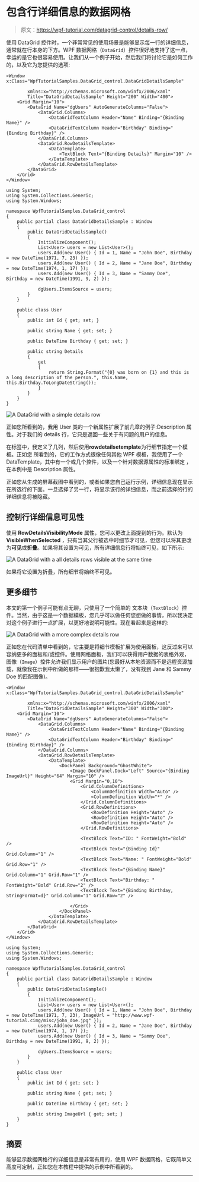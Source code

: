 # 包含行详细信息的数据网格

> 原文：<https://wpf-tutorial.com/datagrid-control/details-row/>

使用 DataGrid 控件时，一个非常常见的使用场景是能够显示每一行的详细信息，通常就在行本身的下方。WPF 数据网格（`DataGrid`）控件很好地支持了这一点，幸运的是它也很容易使用。让我们从一个例子开始，然后我们将讨论它是如何工作的，以及它为您提供的选项:

```
<Window x:Class="WpfTutorialSamples.DataGrid_control.DataGridDetailsSample"

        xmlns:x="http://schemas.microsoft.com/winfx/2006/xaml"
        Title="DataGridDetailsSample" Height="200" Width="400">
	<Grid Margin="10">
		<DataGrid Name="dgUsers" AutoGenerateColumns="False">
			<DataGrid.Columns>
				<DataGridTextColumn Header="Name" Binding="{Binding Name}" />
				<DataGridTextColumn Header="Birthday" Binding="{Binding Birthday}" />
			</DataGrid.Columns>
			<DataGrid.RowDetailsTemplate>
				<DataTemplate>
					<TextBlock Text="{Binding Details}" Margin="10" />
				</DataTemplate>
			</DataGrid.RowDetailsTemplate>
		</DataGrid>
	</Grid>
</Window>
```

```
using System;
using System.Collections.Generic;
using System.Windows;

namespace WpfTutorialSamples.DataGrid_control
{
	public partial class DataGridDetailsSample : Window
	{
		public DataGridDetailsSample()
		{
			InitializeComponent();
			List<User> users = new List<User>();
			users.Add(new User() { Id = 1, Name = "John Doe", Birthday = new DateTime(1971, 7, 23) });
			users.Add(new User() { Id = 2, Name = "Jane Doe", Birthday = new DateTime(1974, 1, 17) });
			users.Add(new User() { Id = 3, Name = "Sammy Doe", Birthday = new DateTime(1991, 9, 2) });

			dgUsers.ItemsSource = users;
		}
	}

	public class User
	{
		public int Id { get; set; }

		public string Name { get; set; }

		public DateTime Birthday { get; set; }

		public string Details
		{
			get
			{
				return String.Format("{0} was born on {1} and this is a long description of the person.", this.Name, this.Birthday.ToLongDateString());
			}
		}
	}
}
```

![](img/fdf75665a5eb45e3f07410c3c6425d48.png "A DataGrid with a simple details row")

正如您所看到的，我用 User 类的一个新属性扩展了前几章的例子:Description 属性。对于我们的 details 行，它只是返回一些关于有问题的用户的信息。

在标签中，我定义了几列，然后使用**rowdetailsetemplate**为行细节指定一个模板。正如您 所看到的，它的工作方式很像任何其他 WPF 模板，我使用了一个 DataTemplate，其中有一个或几个控件，以及一个针对数据源属性的标准绑定 ，在本例中是 Description 属性。

<input type="hidden" name="IL_IN_ARTICLE">

正如您从生成的屏幕截图中看到的，或者如果您自己运行示例，详细信息现在显示在所选行的下面。一旦选择了另一行，将显示该行的详细信息，而之前选择的行的详细信息将被隐藏。

## 控制行详细信息可见性

使用 **RowDetailsVisibilityMode** 属性，您可以更改上面提到的行为。默认为 **VisibleWhenSelected** ，只有当其父行被选中时细节才可见，但您可以将其更改为**可见**或**折叠**。如果将其设置为可见，所有详细信息行将始终可见，如下所示:

![](img/d7b334f02c919dd3762d6136becc79da.png "A DataGrid with a all details rows visible at the same time")

如果将它设置为折叠，所有细节将始终不可见。

## 更多细节

本文的第一个例子可能有点无聊，只使用了一个简单的 文本块（`TextBlock`）控件。当然，由于这是一个数据模板，您几乎可以做任何您想做的事情，所以我决定对这个例子进行一点扩展，以更好地说明可能性。现在看起来是这样的:

![](img/bdf2af6f00ecc654f46007b62208326c.png "A DataGrid with a more complex details row")

正如您在代码清单中看到的，它主要是将细节模板扩展为使用面板，这反过来可以容纳更多的面板和/或控件。使用网格面板，我们可以获得用户数据的表格外观，图像（`Image`）控件允许我们显示用户的图片(您最好从本地资源而不是远程资源加载，就像我在示例中所做的那样——很抱歉我太懒了，没有找到 Jane 和 Sammy Doe 的匹配图像)。

```
<Window x:Class="WpfTutorialSamples.DataGrid_control.DataGridDetailsSample"

        xmlns:x="http://schemas.microsoft.com/winfx/2006/xaml"
        Title="DataGridDetailsSample" Height="300" Width="300">
	<Grid Margin="10">
		<DataGrid Name="dgUsers" AutoGenerateColumns="False">
			<DataGrid.Columns>
				<DataGridTextColumn Header="Name" Binding="{Binding Name}" />
				<DataGridTextColumn Header="Birthday" Binding="{Binding Birthday}" />
			</DataGrid.Columns>
			<DataGrid.RowDetailsTemplate>
				<DataTemplate>
					<DockPanel Background="GhostWhite">
						<Image DockPanel.Dock="Left" Source="{Binding ImageUrl}" Height="64" Margin="10" />
						<Grid Margin="0,10">
							<Grid.ColumnDefinitions>
								<ColumnDefinition Width="Auto" />
								<ColumnDefinition Width="*" />
							</Grid.ColumnDefinitions>
							<Grid.RowDefinitions>
								<RowDefinition Height="Auto" />
								<RowDefinition Height="Auto" />
								<RowDefinition Height="Auto" />
							</Grid.RowDefinitions>

							<TextBlock Text="ID: " FontWeight="Bold" />
							<TextBlock Text="{Binding Id}" Grid.Column="1" />
							<TextBlock Text="Name: " FontWeight="Bold" Grid.Row="1" />
							<TextBlock Text="{Binding Name}" Grid.Column="1" Grid.Row="1" />
							<TextBlock Text="Birthday: " FontWeight="Bold" Grid.Row="2" />
							<TextBlock Text="{Binding Birthday, StringFormat=d}" Grid.Column="1" Grid.Row="2" />

						</Grid>
					</DockPanel>
				</DataTemplate>
			</DataGrid.RowDetailsTemplate>
		</DataGrid>
	</Grid>
</Window>
```

```
using System;
using System.Collections.Generic;
using System.Windows;

namespace WpfTutorialSamples.DataGrid_control
{
	public partial class DataGridDetailsSample : Window
	{
		public DataGridDetailsSample()
		{
			InitializeComponent();
			List<User> users = new List<User>();
			users.Add(new User() { Id = 1, Name = "John Doe", Birthday = new DateTime(1971, 7, 23), ImageUrl = "http://www.wpf-tutorial.cimg/misc/john_doe.jpg" });
			users.Add(new User() { Id = 2, Name = "Jane Doe", Birthday = new DateTime(1974, 1, 17) });
			users.Add(new User() { Id = 3, Name = "Sammy Doe", Birthday = new DateTime(1991, 9, 2) });

			dgUsers.ItemsSource = users;
		}
	}

	public class User
	{
		public int Id { get; set; }

		public string Name { get; set; }

		public DateTime Birthday { get; set; }

		public string ImageUrl { get; set; }
	}
}
```

## 摘要

能够显示数据网格行的详细信息是非常有用的，使用 WPF 数据网格，它既简单又高度可定制，正如您在本教程中提供的示例中所看到的。

* * *